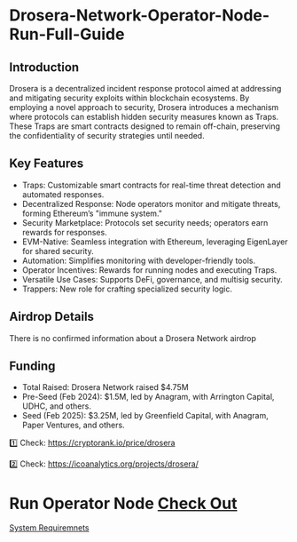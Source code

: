 # Drosera-Network-Operator-Node-Run-Full-Guide

## Introduction
Drosera is a decentralized incident response protocol aimed at addressing and mitigating security exploits within blockchain ecosystems. By employing a novel approach to security, Drosera introduces a mechanism where protocols can establish hidden security measures known as Traps. These Traps are smart contracts designed to remain off-chain, preserving the confidentiality of security strategies until needed.

## Key Features
- Traps: Customizable smart contracts for real-time threat detection and automated responses.
- Decentralized Response: Node operators monitor and mitigate threats, forming Ethereum’s "immune system."
- Security Marketplace: Protocols set security needs; operators earn rewards for responses.
- EVM-Native: Seamless integration with Ethereum, leveraging EigenLayer for shared security.
- Automation: Simplifies monitoring with developer-friendly tools.
- Operator Incentives: Rewards for running nodes and executing Traps.
- Versatile Use Cases: Supports DeFi, governance, and multisig security.
- Trappers: New role for crafting specialized security logic.

## Airdrop Details
There is no confirmed information about a Drosera Network airdrop

## Funding
- Total Raised: Drosera Network raised $4.75M
- Pre-Seed (Feb 2024): $1.5M, led by Anagram, with Arrington Capital, UDHC, and others.
- Seed (Feb 2025): $3.25M, led by Greenfield Capital, with Anagram, Paper Ventures, and others.

1️⃣ Check: https://cryptorank.io/price/drosera

2️⃣ Check: https://icoanalytics.org/projects/drosera/

# Run Operator Node [Check Out](Operator-Node.md)   

[System Requiremnets](system-requirements.md)
